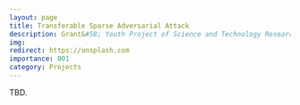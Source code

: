```yaml
---
layout: page
title: Transferable Sparse Adversarial Attack
description: Grant&#58; Youth Project of Science and Technology Research Program of Chongqing Education Commission of China <br> Year&#58; 2023-2026
img:
redirect: https://unsplash.com
importance: 001
category: Projects
---
```


TBD.
